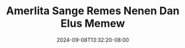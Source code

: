 --- 
title: "Amerlita  Sange Remes Nenen Dan Elus Memew"
description: "  bokep Amerlita  Sange Remes Nenen Dan Elus Memew      "
date: 2024-09-08T13:32:20-08:00
file_code: "vcgjk9dweyn4"
draft: false
cover: "utmmbhz9x7n5019o.jpg"
tags: ["Amerlita", "Sange", "Remes", "Nenen", "Dan", "Elus", "Memew", "bokep-indo", "bokep-viral", "bokep-ig"]
length: 956
fld_id: "1483155"
foldername: "Amerlita 1"
categories: ["Amerlita 1"]
views: 0
---